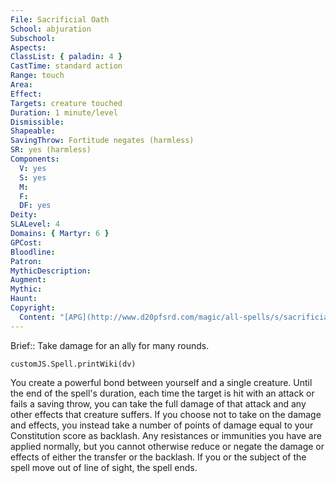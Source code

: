 ```yaml
---
File: Sacrificial Oath
School: abjuration
Subschool: 
Aspects: 
ClassList: { paladin: 4 }
CastTime: standard action
Range: touch
Area: 
Effect: 
Targets: creature touched
Duration: 1 minute/level
Dismissible: 
Shapeable: 
SavingThrow: Fortitude negates (harmless)
SR: yes (harmless)
Components:
  V: yes
  S: yes
  M: 
  F: 
  DF: yes
Deity: 
SLALevel: 4
Domains: { Martyr: 6 }
GPCost: 
Bloodline: 
Patron: 
MythicDescription: 
Augment: 
Mythic: 
Haunt: 
Copyright:
  Content: "[APG](http://www.d20pfsrd.com/magic/all-spells/s/sacrificial-oath)"
---
```

Brief:: Take damage for an ally for many rounds.

```dataviewjs
customJS.Spell.printWiki(dv)
```

You create a powerful bond between yourself and a single creature. Until the end of the spell's duration, each time the target is hit with an attack or fails a saving throw, you can take the full damage of that attack and any other effects that creature suffers. If you choose not to take on the damage and effects, you instead take a number of points of damage equal to your Constitution score as backlash. Any resistances or immunities you have are applied normally, but you cannot otherwise reduce or negate the damage or effects of either the transfer or the backlash. If you or the subject of the spell move out of line of sight, the spell ends.

